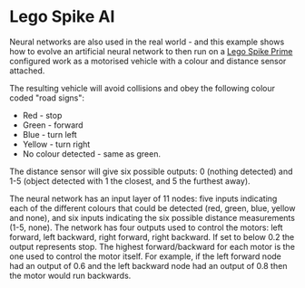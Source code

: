 # Lego Spike AI

Neural networks are also used in the real world - and this example shows how
to evolve an artificial neural network to then run on a 
[Lego Spike Prime](https://spike.legoeducation.com/prime/lobby/) configured
work as a motorised vehicle with a colour and distance sensor attached.

The resulting vehicle will avoid collisions and obey the following colour
coded "road signs":

* Red - stop
* Green - forward
* Blue - turn left
* Yellow - turn right
* No colour detected - same as green.

The distance sensor will give six possible outputs: 0 (nothing detected) and
1-5 (object detected with 1 the closest, and 5 the furthest away).

The neural network has an input layer of 11 nodes: five inputs indicating
each of the different colours that could be detected (red, green, blue,
yellow and none), and six inputs indicating the six possible distance
measurements (1-5, none). The network has four outputs used to control the
motors: left forward, left backward, right forward, right backward. If set to
below 0.2 the output represents stop. The highest forward/backward for each
motor is the one used to control the motor itself. For example, if the left
forward node had an output of 0.6 and the left backward node had an output
of 0.8 then the motor would run backwards.